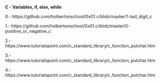 __C - Variables, if, else, while__

<p>0.- https://github.com/holbertonschool/0x01.c/blob/master/1-last_digit_c</p>
<p>1.- https://github.com/holbertonschool/0x01.c/blob/master/0-positive_or_negative_c</p>
<p>2.- https://www.tutorialspoint.com/c_standard_library/c_function_putchar.htm</p>
<p>3.- https://www.tutorialspoint.com/c_standard_library/c_function_putchar.htm </p>
<p>4.- https://www.tutorialspoint.com/c_standard_library/c_function_putchar.htm </p> 
